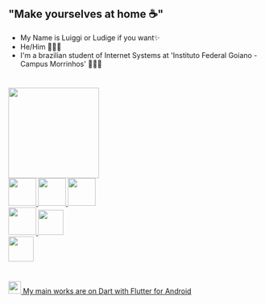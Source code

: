 
## "Make yourselves at home ☕"
- My Name is Luiggi or Ludige if you want✨
- He/Him 👨🏻‍💻
- I'm a brazilian student of Internet Systems at 'Instituto Federal Goiano - Campus Morrinhos' 🙋🏻‍♂️
#
<div>
<a href="https://github.com/ludige">
    <div><img loading="lazy" height="180em" src="https://github-readme-stats.vercel.app/api/top-langs/?username=ludige&layout=compact&langs_count=7&theme=dracula"/></div>
    <div>
    <img loading="lazy" src="https://cdn.jsdelivr.net/gh/devicons/devicon/icons/java/java-original.svg" width="55" height="55"/>
    <img loading="lazy" src="https://cdn.jsdelivr.net/gh/devicons/devicon/icons/javascript/javascript-original.svg" width="55" height="55"/>
    <img loading="lazy" src="https://cdn.jsdelivr.net/gh/devicons/devicon/icons/nodejs/nodejs-original.svg" width="55" height="55"/>
    </div>
    <div>
    <img loading="lazy" src="https://cdn.jsdelivr.net/gh/devicons/devicon/icons/python/python-plain.svg" width="55" height="55"/>
    <img loading="lazy" src="https://cdn.jsdelivr.net/gh/devicons/devicon/icons/dart/dart-original.svg" width="50" height="50"/>
    </div>
    <div>
    <img loading="lazy" src="https://cdn.jsdelivr.net/gh/devicons/devicon/icons/flutter/flutter-original.svg" width="50" height="50"/>
    </div>
</div>

#
<img loading="lazy" src="https://cdn.jsdelivr.net/gh/devicons/devicon/icons/flutter/flutter-original.svg" width="25" height="25"/> My main works are on Dart with Flutter for Android


